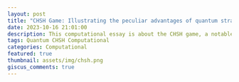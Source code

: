 ```yaml
---
layout: post
title: "CHSH Game: Illustrating the peculiar advantages of quantum strategies over classical ones"
date: 2023-10-16 21:01:00
description: This computational essay is about the CHSH game, a notable scenario within quantum mechanics, illustrating the peculiar advantages of quantum strategies over classical ones in particular computational contexts.
tags: Quantum CHSH Computational
categories: Computational
featured: true
thumbnail: assets/img/chsh.png
giscus_comments: true
---
```


<script crossorigin src="https://unpkg.com/wolfram-notebook-embedder@0.3/dist/wolfram-notebook-embedder.min.js"></script><div id="WNE-div-44d55d35-6d27-4eee-b626-66d03732e2fd"></div><script>WolframNotebookEmbedder.embed("https://www.wolframcloud.com/obj/dfa21318-fadd-49f8-b073-a825377464f1",document.getElementById("WNE-div-44d55d35-6d27-4eee-b626-66d03732e2fd"));</script>
